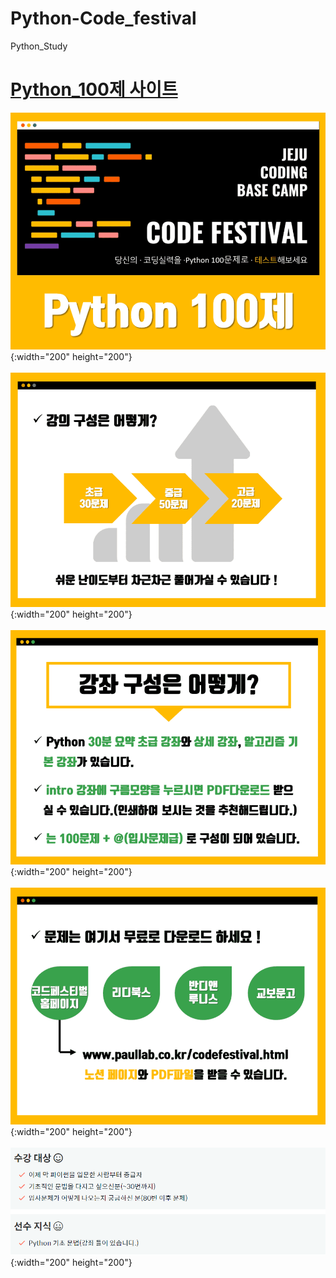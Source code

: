 # Python-Code_festival
Python_Study 

<a href="https://www.inflearn.com/course/%ED%8C%8C%EC%9D%B4%EC%8D%AC-100%EC%A0%9C-%EC%A0%9C%EC%A3%BC%EC%BD%94%EB%94%A9%EB%B2%A0%EC%9D%B4%EC%8A%A4%EC%BA%A0%ED%94%84#"><h1>Python_100제 사이트</h1></a>
         
         
         
![파이썬100](./image/python100.PNG){:width="200" height="200"}
<br><br>
![강의구성](./image/강의구성.PNG){:width="200" height="200"}
<br><br>
![강좌구성](./image/강좌구성.PNG){:width="200" height="200"}
<br><br>
![문제다운로드](./image/문제다운로드.PNG){:width="200" height="200"}
<br><br>
![수강대상](./image/수강대상.PNG){:width="200" height="200"}
